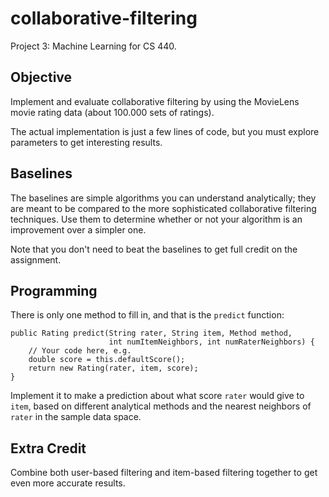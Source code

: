 collaborative-filtering
=======================
Project 3: Machine Learning for CS 440.

Objective
---------
Implement and evaluate collaborative filtering by using the MovieLens movie
rating data (about 100.000 sets of ratings).

The actual implementation is just a few lines of code, but you must explore
parameters to get interesting results.

Baselines
---------
The baselines are simple algorithms you can understand analytically; they are
meant to be compared to the more sophisticated collaborative filtering
techniques. Use them to determine whether or not your algorithm is an
improvement over a simpler one.

Note that you don't need to beat the baselines to get full credit on the
assignment.

Programming
-----------
There is only one method to fill in, and that is the `predict` function:

    public Rating predict(String rater, String item, Method method,
                          int numItemNeighbors, int numRaterNeighbors) {
        // Your code here, e.g.
        double score = this.defaultScore();
        return new Rating(rater, item, score);
    }

Implement it to make a prediction about what score `rater` would give to `item`,
based on different analytical methods and the nearest neighbors of `rater` in
the sample data space.

Extra Credit
------------
Combine both user-based filtering and item-based filtering together to get even
more accurate results.
